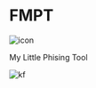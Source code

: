 # FMPT

![icon](https://user-images.githubusercontent.com/60849611/235697135-7234f8bc-2fd1-4c5a-916e-eebc162bf94d.png)

My Little Phising Tool

![kf](https://github.com/FMisi/FMPT/assets/60849611/1cb06455-c34c-405a-ab8e-e159fc2b2fae)
